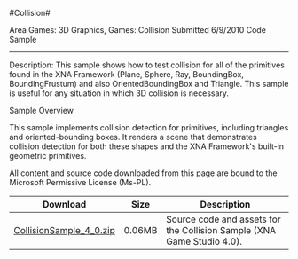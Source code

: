 #Collision#

Area
Games: 3D Graphics, Games: Collision
Submitted
6/9/2010
Code Sample

---

Description:
This sample shows how to test collision for all of the primitives found in the XNA Framework (Plane, Sphere, Ray, BoundingBox, BoundingFrustum) and also OrientedBoundingBox and Triangle. This sample is useful for any situation in which 3D collision is necessary.

Sample Overview

This sample implements collision detection for primitives, including triangles and oriented-bounding boxes. It renders a scene that demonstrates collision detection for both these shapes and the XNA Framework's built-in geometric primitives.


All content and source code downloaded from this page are bound to the Microsoft Permissive License (Ms-PL).

Download | Size | Description
---|---|---|
[CollisionSample_4_0.zip](https://github.com/kniEngine/XNAGameStudio/blob/main/Samples/CollisionSample_4_0.zip?raw=true) | 0.06MB | Source code and assets for the Collision Sample (XNA Game Studio 4.0). 